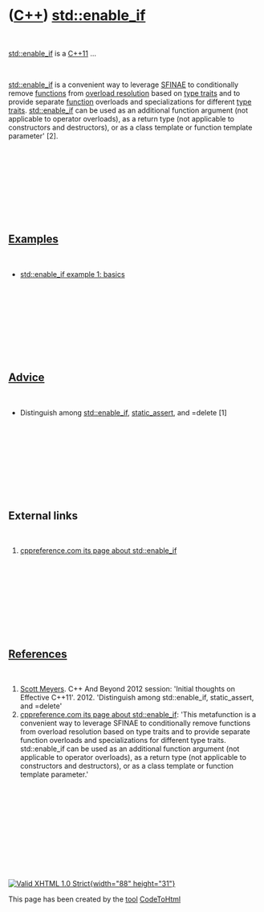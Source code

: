 



 

 

 

 

 

([C++](Cpp.htm)) [std::enable\_if](CppStdEnable_if.htm)
=======================================================

 

[std::enable\_if](CppStdEnable_if.htm) is a [C++11](Cpp11.htm) ...

 

[std::enable\_if](CppStdEnable_if.htm) is a convenient way to leverage
[SFINAE](CppSfinae.htm) to conditionally remove
[functions](CppFunction.htm) from [overload
resolution](CppOverloadResolution.htm) based on [type
traits](CppTypeTrait.htm) and to provide separate
[function](CppFunction.htm) overloads and specializations for different
[type traits](CppTypeTrait.htm). [std::enable\_if](CppStdEnable_if.htm)
can be used as an additional function argument (not applicable to
operator overloads), as a return type (not applicable to constructors
and destructors), or as a class template or function template parameter'
\[2\].

 

 

 

 

 

[Examples](CppExample.htm)
--------------------------

 

-   [std::enable\_if example 1: basics](CppStdEnable_ifExample1.htm)

 

 

 

 

 

[Advice](CppAdvice.htm)
-----------------------

 

-   Distinguish among [std::enable\_if](CppStdEnable_if.htm),
    [static\_assert](CppStatic_assert.htm), and =delete \[1\]

 

 

 

 

 

External links
--------------

 

1.  [cppreference.com its page about
    std::enable\_if](http://en.cppreference.com/w/cpp/types/enable_if)

 

 

 

 

 

[References](CppReferences.htm)
-------------------------------

 

1.  [Scott Meyers](CppScottMeyers.htm). C++ And Beyond 2012 session:
    'Initial thoughts on Effective C++11'. 2012. 'Distinguish among
    std::enable\_if, static\_assert, and =delete'
2.  [cppreference.com its page about
    std::enable\_if](http://en.cppreference.com/w/cpp/types/enable_if):
    'This metafunction is a convenient way to leverage SFINAE to
    conditionally remove functions from overload resolution based on
    type traits and to provide separate function overloads and
    specializations for different type traits. std::enable\_if can be
    used as an additional function argument (not applicable to operator
    overloads), as a return type (not applicable to constructors and
    destructors), or as a class template or function template
    parameter.'

 

 

 

 

 





 

[![Valid XHTML 1.0 Strict](valid-xhtml10.png){width="88"
height="31"}](http://validator.w3.org/check?uri=referer)

This page has been created by the [tool](Tools.htm)
[CodeToHtml](ToolCodeToHtml.htm)
